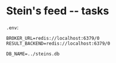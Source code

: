 # Stein's feed -- tasks

`.env`:

```
BROKER_URL=redis://localhost:6379/0
RESULT_BACKEND=redis://localhost:6379/0

DB_NAME=../steins.db
```
